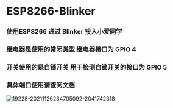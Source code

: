 # ESP8266-Blinker
### 使用ESP8266 通过 Blinker 接入小爱同学  
### 继电器是使用的常闭类型  继电器接口为 GPIO 4
### 开关使用的是自锁开关  用于检测自锁开关的接口为 GPIO 5
### 具体端口使用请查阅文档
![19228-20211126234705092-2041742318](https://s2.loli.net/2022/05/01/z7qjrBiso9f1yFR.png)
